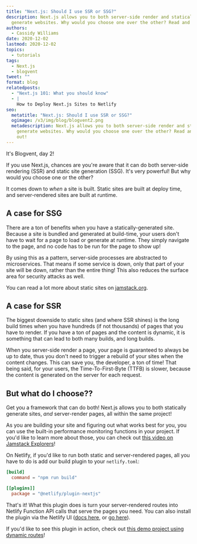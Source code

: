 ```yaml
---
title: "Next.js: Should I use SSR or SSG?"
description: Next.js allows you to both server-side render and statically
  generate websites. Why would you choose one over the other? Read and find out!
authors:
  - Cassidy Williams
date: 2020-12-02
lastmod: 2020-12-02
topics:
  - tutorials
tags:
  - Next.js
  - blogvent
tweet: ""
format: blog
relatedposts:
  - "Next.js 101: What you should know"
  - |
    How to Deploy Next.js Sites to Netlify
seo:
  metatitle: "Next.js: Should I use SSR or SSG?"
  ogimage: /v3/img/blog/blogvent2.png
  metadescription: Next.js allows you to both server-side render and statically
    generate websites. Why would you choose one over the other? Read and find
    out!
---
```




It's Blogvent, day 2!

If you use Next.js, chances are you're aware that it can do both server-side rendering (SSR) and static site generation (SSG). It's very powerful! But why would you choose one or the other?

It comes down to *when* a site is built. Static sites are built at deploy time, and server-rendered sites are built at runtime.

## A case for SSG
There are a ton of benefits when you have a statically-generated site. Because a site is bundled and generated at build-time, your users don't have to wait for a page to load or generate at runtime. They simply navigate to the page, and no code has to be run for the page to show up!

By using this as a pattern, server-side processes are abstracted to microservices. That means if some service is down, only that part of your site will be down, rather than the entire thing! This also reduces the surface area for security attacks as well.

You can read a lot more about static sites on [jamstack.org](https://jamstack.org/).

## A case for SSR
The biggest downside to static sites (and where SSR shines) is the long build times when you have hundreds (if not thousands) of pages that you have to render. If you have a ton of pages and the content is dynamic, it is something that can lead to both many builds, and long builds.

When you server-side render a page, your page is guaranteed to always be up to date, thus you don't need to trigger a rebuild of your sites when the content changes. This can save you, the developer, a ton of time! That being said, for your users, the Time-To-First-Byte (TTFB) is slower, because the content is generated on the server for each request.

## But what do I choose??
Get you a framework that can do both! Next.js allows you to both statically generate sites, *and* server-render pages, all within the same project!

As you are building your site and figuring out what works best for you, you can use the built-in performance monitoring functions in your project. If you'd like to learn more about those, you can check out [this video on Jamstack Explorers](https://explorers.netlify.com/learn/nextjs/nextjs-performance?utm_source=blog&utm_medium=ssrorssgexplorers-cs&utm_campaign=devex)!

On Netlify, if you'd like to run both static and server-rendered pages, all you have to do is add our build plugin to your `netlify.toml`:

```toml
[build]
  command = "npm run build"

[[plugins]]
  package = "@netlify/plugin-nextjs"
```

That's it! What this plugin does is turn your server-rendered routes into Netlify Function API calls that serve the pages you need. You can also install the plugin via the Netlify UI ([docs here](https://docs.netlify.com/configure-builds/build-plugins/#install-a-plugin), or [go here](https://app.netlify.com/plugins/@netlify/plugin-nextjs/install)).

If you'd like to see this plugin in action, check out [this demo project using dynamic routes](https://github.com/cassidoo/next-prankz)!

